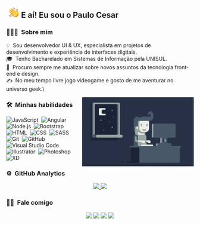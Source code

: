 <img alt="Night Coding" src="./assets/Hand%20Wave.gif" width='40' align="left"/><h2>E aí! Eu sou o Paulo Cesar</h2>

<!-- ## 👋 &nbsp;Hey there! I'm Aditya -->

### 👨🏻‍💻 &nbsp;Sobre mim

💡 &nbsp;Sou desenvolvedor UI & UX, especialista em projetos de desenvolvimento e experiência de interfaces digitais.\
🎓 &nbsp;Tenho Bacharelado em Sistemas de Informação pela UNISUL.\
🌱 &nbsp;Procuro sempre me atualizar sobre novos assuntos da tecnologia front-end e design.\
✍️ &nbsp;No meu tempo livre jogo videogame e gosto de me aventurar no universo geek.\

<img alt="Night Coding" src="https://raw.githubusercontent.com/AVS1508/AVS1508/master/assets/Night-Coding.gif" align="right"/>

### 🛠 &nbsp;Minhas habilidades

![JavaScript](https://img.shields.io/badge/-JavaScript-05122A?style=flat&logo=javascript)&nbsp;
![Angular](https://img.shields.io/badge/-Angular-05122A?style=flat&logo=angular)&nbsp;
![Node.js](https://img.shields.io/badge/-Node.js-05122A?style=flat&logo=node.js)&nbsp;
![Bootstrap](https://img.shields.io/badge/-Bootstrap-05122A?style=flat&logo=bootstrap&logoColor=563D7C)\
![HTML](https://img.shields.io/badge/-HTML-05122A?style=flat&logo=HTML5)&nbsp;
![CSS](https://img.shields.io/badge/-CSS-05122A?style=flat&logo=CSS3&logoColor=1572B6)&nbsp;
![SASS](https://img.shields.io/badge/-SASS-05122A?style=flat&logo=SASS)&nbsp;
![Git](https://img.shields.io/badge/-Git-05122A?style=flat&logo=git)&nbsp;
![GitHub](https://img.shields.io/badge/-GitHub-05122A?style=flat&logo=github)&nbsp;
![Visual Studio Code](https://img.shields.io/badge/-Visual%20Studio%20Code-05122A?style=flat&logo=visual-studio-code&logoColor=007ACC)&nbsp;
![Illustrator](https://img.shields.io/badge/-Illustrator-05122A?style=flat&logo=adobe-illustrator)&nbsp;
![Photoshop](https://img.shields.io/badge/-Photoshop-05122A?style=flat&logo=adobe-photoshop)&nbsp;
![XD](https://img.shields.io/badge/-XD-05122A?style=flat&logo=adobe-xd)

### ⚙️ &nbsp;GitHub Analytics

<p align="center">
<a href="https://github.com/AVS1508">
  <img height="180em" src="https://github-readme-stats-eight-theta.vercel.app/api?username=AVS1508&show_icons=true&theme=algolia&include_all_commits=true&count_private=true"/>
  <img height="180em" src="https://github-readme-stats-eight-theta.vercel.app/api/top-langs/?username=AVS1508&layout=compact&langs_count=8&theme=algolia"/>
</a>
</p>

### 🤝🏻 &nbsp;Fale comigo

<p align="center">
<a href="https://www.linkedin.com/in/paulo-cesar-prado-jr/"><img src="https://img.shields.io/badge/-Paulo%20Cesar%20Jr-0077B5?style=flat&logo=Linkedin&logoColor=white"/></a>
<a href="mailto:paulocesarrosajr@gmail.com"><img src="https://img.shields.io/badge/-paulocesarrosajr@gmail.com-D14836?style=flat&logo=Gmail&logoColor=white"/></a>
<a href="https://www.instagram.com/paulinhopradojr/"><img src="https://img.shields.io/badge/-@paulinhopradojr-E4405F?style=flat&logo=Instagram&logoColor=white"/></a>
<a href="https://facebook.com/paulocesar.prado.56"><img src="https://img.shields.io/badge/-@paulocesar.prado.56-1877F2?style=flat&logo=Facebook&logoColor=white"/></a>
</p>
